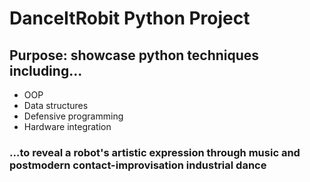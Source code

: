 # DanceItRobit Python Project

## Purpose: showcase python techniques including...
+ OOP
+ Data structures
+ Defensive programming
+ Hardware integration
### ...to reveal a robot's artistic expression through music and postmodern contact-improvisation industrial dance 
